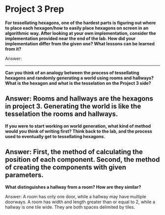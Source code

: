 # Project 3 Prep

**For tessellating hexagons, one of the hardest parts is figuring out where to place each hexagon/how to easily place hexagons on screen in an algorithmic way.
After looking at your own implementation, consider the implementation provided near the end of the lab.
How did your implementation differ from the given one? What lessons can be learned from it?**

Answer:

-----

**Can you think of an analogy between the process of tessellating hexagons and randomly generating a world using rooms and hallways?
What is the hexagon and what is the tesselation on the Project 3 side?**

Answer:
Rooms and hallways are the hexagons in project 3. Generating the world is like the tesselation the rooms and hallways.
-----
**If you were to start working on world generation, what kind of method would you think of writing first? 
Think back to the lab, and the process used to eventually get to tessellating hexagons.**

Answer:
First, the method of calculating the position of each component. Second, the method of creating the components with given parameters.
-----
**What distinguishes a hallway from a room? How are they similar?**

Answer:
A room has only one door, while a hallway may have multiple doorways.
A room has width and length greater than or equal to 2, while a hallway is one tile wide.
They are both spaces delimited by tiles.
